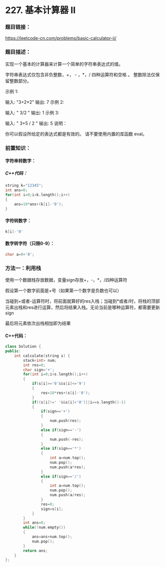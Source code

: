 # 227. 基本计算器 II

### 题目链接：

https://leetcode-cn.com/problems/basic-calculator-ii/

### 题目描述：

实现一个基本的计算器来计算一个简单的字符串表达式的值。

字符串表达式仅包含非负整数，+， - ，*，/ 四种运算符和空格  。 整数除法仅保留整数部分。

示例 1:

输入: "3+2*2"
输出: 7
示例 2:

输入: " 3/2 "
输出: 1
示例 3:

输入: " 3+5 / 2 "
输出: 5
说明：

你可以假设所给定的表达式都是有效的。
请不要使用内置的库函数 eval。

### 前置知识：

#### 字符串转数字：

##### C++代码：

```c++
string k="12345";
int ans=0;
for(int i=0;i<k.length();i++)
{
    ans=10*ans+(k[i]-'0');
}
```

#### 字符转数字：

```c++
k[i]-'0'
```

#### 数字转字符（只限0-9）：

```c++
char a=0+'0';
```

### 方法一：利用栈

使用一个数据栈存放数据，变量sign存放+，-，*，/四种运算符

假设第一个数字前面是+号（如果第一个数字是负数也可以）

当碰到+或者-运算符时，将前面就算好的res入栈；当碰到*或者/时，将栈的顶部元素出栈和res进行运算，然后将结果入栈。无论当前是哪种运算符，都需要更新sign

最后将元素依次出栈相加即为结果

#### C++代码：

```c++
class Solution {
public:
    int calculate(string s) {
        stack<int> num;
        int res=0;
        char sign='+';
        for(int i=0;i<s.length();i++)
        {
            if(s[i]>='0'&&s[i]<='9')
            {
                res=10*res+(s[i]-'0');
            }
            if((s[i]!=' '&&s[i]<'0')||i==s.length()-1)
            {
                if(sign=='+')
                {
                    num.push(res);
                }
                else if(sign=='-')
                {
                    num.push(-res);
                }
                else if(sign=='*')
                {
                    int a=num.top();
                    num.pop();
                    num.push(a*res);
                }
                else if(sign=='/')
                {
                    int a=num.top();
                    num.pop();
                    num.push(a/res);
                }
                res=0;
                sign=s[i];
            }
        }
        int ans=0;
        while(!num.empty())
        {
            ans=ans+num.top();
            num.pop();
        }
        return ans;
    }
};
```